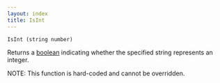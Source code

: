 ```yaml
---
layout: index
title: IsInt
---
```


    IsInt (string number)

Returns a [boolean](../types/boolean.html) indicating whether the specified string represents an integer.

NOTE: This function is hard-coded and cannot be overridden.
